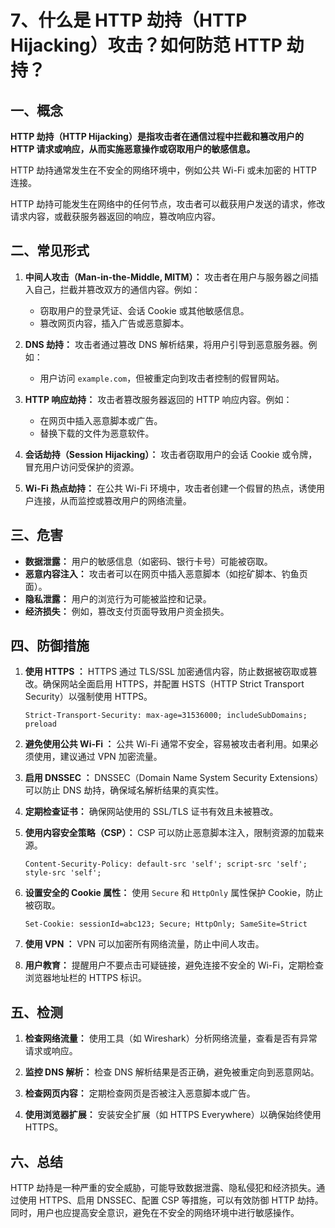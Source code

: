 # 7、什么是 HTTP 劫持（HTTP Hijacking）攻击？如何防范 HTTP 劫持？

## 一、概念

**HTTP 劫持（HTTP Hijacking）是指攻击者在通信过程中拦截和篡改用户的 HTTP 请求或响应，从而实施恶意操作或窃取用户的敏感信息。**

HTTP 劫持通常发生在不安全的网络环境中，例如公共 Wi-Fi 或未加密的 HTTP 连接。

HTTP 劫持可能发生在网络中的任何节点，攻击者可以截获用户发送的请求，修改请求内容，或截获服务器返回的响应，篡改响应内容。

## 二、常见形式

1. **中间人攻击（Man-in-the-Middle, MITM）：** 攻击者在用户与服务器之间插入自己，拦截并篡改双方的通信内容。例如：

   - 窃取用户的登录凭证、会话 Cookie 或其他敏感信息。
   - 篡改网页内容，插入广告或恶意脚本。

2. **DNS 劫持：** 攻击者通过篡改 DNS 解析结果，将用户引导到恶意服务器。例如：

   - 用户访问 `example.com`，但被重定向到攻击者控制的假冒网站。

3. **HTTP 响应劫持：** 攻击者篡改服务器返回的 HTTP 响应内容。例如：

   - 在网页中插入恶意脚本或广告。
   - 替换下载的文件为恶意软件。

4. **会话劫持（Session Hijacking）：** 攻击者窃取用户的会话 Cookie 或令牌，冒充用户访问受保护的资源。

5. **Wi-Fi 热点劫持：** 在公共 Wi-Fi 环境中，攻击者创建一个假冒的热点，诱使用户连接，从而监控或篡改用户的网络流量。

## 三、危害

- **数据泄露：** 用户的敏感信息（如密码、银行卡号）可能被窃取。
- **恶意内容注入：** 攻击者可以在网页中插入恶意脚本（如挖矿脚本、钓鱼页面）。
- **隐私泄露：** 用户的浏览行为可能被监控和记录。
- **经济损失：** 例如，篡改支付页面导致用户资金损失。

## 四、防御措施

1. **使用 HTTPS ：** HTTPS 通过 TLS/SSL 加密通信内容，防止数据被窃取或篡改。确保网站全面启用 HTTPS，并配置 HSTS（HTTP Strict Transport Security）以强制使用 HTTPS。

   ```http
   Strict-Transport-Security: max-age=31536000; includeSubDomains; preload
   ```

2. **避免使用公共 Wi-Fi ：** 公共 Wi-Fi 通常不安全，容易被攻击者利用。如果必须使用，建议通过 VPN 加密流量。
3. **启用 DNSSEC ：** DNSSEC（Domain Name System Security Extensions）可以防止 DNS 劫持，确保域名解析结果的真实性。
4. **定期检查证书：** 确保网站使用的 SSL/TLS 证书有效且未被篡改。
5. **使用内容安全策略（CSP）：** CSP 可以防止恶意脚本注入，限制资源的加载来源。

   ```http
   Content-Security-Policy: default-src 'self'; script-src 'self'; style-src 'self';
   ```

6. **设置安全的 Cookie 属性：** 使用 `Secure` 和 `HttpOnly` 属性保护 Cookie，防止被窃取。

   ```http
   Set-Cookie: sessionId=abc123; Secure; HttpOnly; SameSite=Strict
   ```

7. **使用 VPN ：** VPN 可以加密所有网络流量，防止中间人攻击。
8. **用户教育：** 提醒用户不要点击可疑链接，避免连接不安全的 Wi-Fi，定期检查浏览器地址栏的 HTTPS 标识。

## 五、检测

1. **检查网络流量：** 使用工具（如 Wireshark）分析网络流量，查看是否有异常请求或响应。

2. **监控 DNS 解析：** 检查 DNS 解析结果是否正确，避免被重定向到恶意网站。

3. **检查网页内容：** 定期检查网页是否被注入恶意脚本或广告。

4. **使用浏览器扩展：** 安装安全扩展（如 HTTPS Everywhere）以确保始终使用 HTTPS。

## 六、总结

HTTP 劫持是一种严重的安全威胁，可能导致数据泄露、隐私侵犯和经济损失。通过使用 HTTPS、启用 DNSSEC、配置 CSP 等措施，可以有效防御 HTTP 劫持。同时，用户也应提高安全意识，避免在不安全的网络环境中进行敏感操作。
